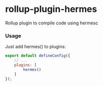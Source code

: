 # rollup-plugin-hermes
Rollup plugin to compile code using hermesc

### Usage
Just add hermes() to plugins:
```js
export default defineConfig({
    // ...
    plugins: [
        hermes()
    ]
});
```
